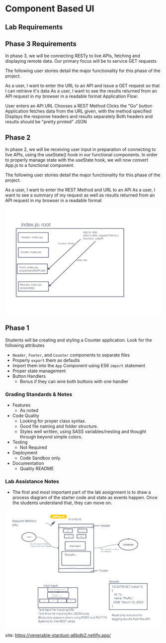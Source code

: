 # Component Based UI

## Lab Requirements

## Phase 3 Requirements

In phase 3, we will be connecting RESTy to live APIs, fetching and displaying remote data. Our primary focus will be to service GET requests

The following user stories detail the major functionality for this phase of the project.

As a user, I want to enter the URL to an API and issue a GET request so that I can retrieve it's data
As a user, I want to see the results returned from an API request in my browser in a readable format
Application Flow:

User enters an API URL
Chooses a REST Method
Clicks the "Go" button
Application fetches data from the URL given, with the method specified
Displays the response headers and results separately
Both headers and results should be "pretty printed" JSON

## Phase 2

In phase 2, we will be receiving user input in preparation of connecting to live APIs, using the useState() hook in our functional components. In order to properly manage state with the useState hook, we will now convert App.js to a functional component.

The following user stories detail the major functionality for this phase of the project.

As a user, I want to enter the REST Method and URL to an API
As a user, I want to see a summary of my request as well as results returned from an API request in my browser in a readable format

![UML](img/lab27.jpg)

## Phase 1

Students will be creating and styling a Counter application. Look for the following attributes

- `Header`, `Footer`, and `Counter` components to separate files
- Properly `export` them as defaults
- Import them into the `App` Component using ES6 `import` statement
- Proper state management
- Button Handlers
  - Bonus if they can wire both buttons with one handler

### Grading Standards & Notes

- Features
  - As noted
- Code Quality
  - Looking for proper class syntax.
  - Good file naming and folder structure.
  - Styles well written, using SASS variables/nesting and thought through beyond simple colors.
- Testing
  - Not Required
- Deployment
  - Code Sandbox only.
- Documentation
  - Quality README

### Lab Assistance Notes

- The first and most important part of the lab assignment is to draw a process diagram of the starter code and state as events happen. Once the students understand that, they can move on.

![UML](img/Lab26-UML.png)

site: https://venerable-stardust-a6bdb2.netlify.app/

